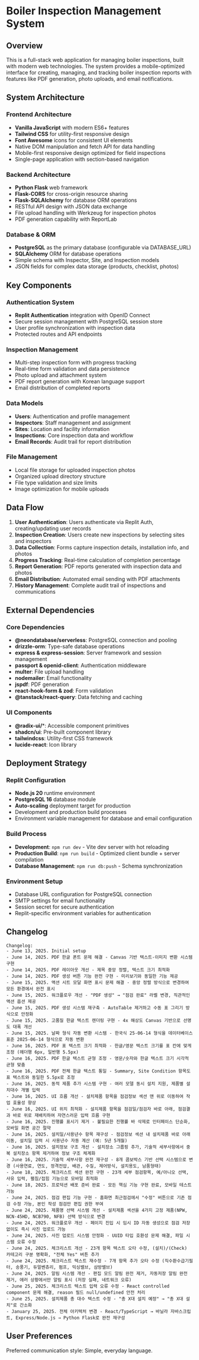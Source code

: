 # Boiler Inspection Management System

## Overview

This is a full-stack web application for managing boiler inspections, built with modern web technologies. The system provides a mobile-optimized interface for creating, managing, and tracking boiler inspection reports with features like PDF generation, photo uploads, and email notifications.

## System Architecture

### Frontend Architecture
- **Vanilla JavaScript** with modern ES6+ features
- **Tailwind CSS** for utility-first responsive design
- **Font Awesome** icons for consistent UI elements
- Native DOM manipulation and fetch API for data handling
- Mobile-first responsive design optimized for field inspections
- Single-page application with section-based navigation

### Backend Architecture
- **Python Flask** web framework
- **Flask-CORS** for cross-origin resource sharing
- **Flask-SQLAlchemy** for database ORM operations
- RESTful API design with JSON data exchange
- File upload handling with Werkzeug for inspection photos
- PDF generation capability with ReportLab

### Database & ORM
- **PostgreSQL** as the primary database (configurable via DATABASE_URL)
- **SQLAlchemy** ORM for database operations
- Simple schema with Inspector, Site, and Inspection models
- JSON fields for complex data storage (products, checklist, photos)

## Key Components

### Authentication System
- **Replit Authentication** integration with OpenID Connect
- Secure session management with PostgreSQL session store
- User profile synchronization with inspection data
- Protected routes and API endpoints

### Inspection Management
- Multi-step inspection form with progress tracking
- Real-time form validation and data persistence
- Photo upload and attachment system
- PDF report generation with Korean language support
- Email distribution of completed reports

### Data Models
- **Users**: Authentication and profile management
- **Inspectors**: Staff management and assignment
- **Sites**: Location and facility information
- **Inspections**: Core inspection data and workflow
- **Email Records**: Audit trail for report distribution

### File Management
- Local file storage for uploaded inspection photos
- Organized upload directory structure
- File type validation and size limits
- Image optimization for mobile uploads

## Data Flow

1. **User Authentication**: Users authenticate via Replit Auth, creating/updating user records
2. **Inspection Creation**: Users create new inspections by selecting sites and inspectors
3. **Data Collection**: Forms capture inspection details, installation info, and photos
4. **Progress Tracking**: Real-time calculation of completion percentage
5. **Report Generation**: PDF reports generated with inspection data and photos
6. **Email Distribution**: Automated email sending with PDF attachments
7. **History Management**: Complete audit trail of inspections and communications

## External Dependencies

### Core Dependencies
- **@neondatabase/serverless**: PostgreSQL connection and pooling
- **drizzle-orm**: Type-safe database operations
- **express & express-session**: Server framework and session management
- **passport & openid-client**: Authentication middleware
- **multer**: File upload handling
- **nodemailer**: Email functionality
- **jspdf**: PDF generation
- **react-hook-form & zod**: Form validation
- **@tanstack/react-query**: Data fetching and caching

### UI Components
- **@radix-ui/***: Accessible component primitives
- **shadcn/ui**: Pre-built component library
- **tailwindcss**: Utility-first CSS framework
- **lucide-react**: Icon library

## Deployment Strategy

### Replit Configuration
- **Node.js 20** runtime environment
- **PostgreSQL 16** database module
- **Auto-scaling** deployment target for production
- Development and production build processes
- Environment variable management for database and email configuration

### Build Process
- **Development**: `npm run dev` - Vite dev server with hot reloading
- **Production Build**: `npm run build` - Optimized client bundle + server compilation
- **Database Management**: `npm run db:push` - Schema synchronization

### Environment Setup
- Database URL configuration for PostgreSQL connection
- SMTP settings for email functionality
- Session secret for secure authentication
- Replit-specific environment variables for authentication

## Changelog
```
Changelog:
- June 13, 2025. Initial setup
- June 14, 2025. PDF 한글 폰트 문제 해결 - Canvas 기반 텍스트-이미지 변환 시스템 구현
- June 14, 2025. PDF 레이아웃 개선 - 제목 중앙 정렬, 텍스트 크기 최적화
- June 14, 2025. PDF 생성 버튼 기능 완전 구현 - 미리보기와 동일한 기능 제공
- June 15, 2025. 액션 시트 모달 화면 표시 문제 해결 - 중앙 정렬 방식으로 변경하여 모든 환경에서 완전 표시
- June 15, 2025. 워크플로우 개선 - "PDF 생성" → "점검 완료" 라벨 변경, 직관적인 액션 옵션 제공
- June 15, 2025. PDF 생성 시스템 재구축 - AutoTable 제거하고 수동 표 그리기 방식으로 안정화
- June 15, 2025. 고품질 한글 텍스트 렌더링 구현 - 4x 해상도 Canvas 기반으로 선명도 대폭 개선
- June 15, 2025. 날짜 형식 자동 변환 시스템 - 한국식 25-06-14 형식을 데이터베이스 표준 2025-06-14 형식으로 자동 변환
- June 16, 2025. PDF 표 텍스트 크기 최적화 - 한글/영문 텍스트 크기를 표 칸에 맞게 조정 (헤더행 6px, 일반행 5.5px)
- June 16, 2025. PDF 한글 텍스트 균형 조정 - 영문/숫자와 한글 텍스트 크기 시각적 균형 맞춤
- June 16, 2025. PDF 전체 한글 텍스트 통일 - Summary, Site Condition 항목도 표 텍스트와 동일한 5.5px로 조정
- June 16, 2025. 동적 제품 추가 시스템 구현 - 여러 모델 동시 설치 지원, 제품별 설치대수 개별 입력
- June 16, 2025. UI 흐름 개선 - 설치제품 항목을 점검정보 섹션 맨 위로 이동하여 작업 효율성 향상
- June 16, 2025. UI 위치 최적화 - 설치제품 항목을 점검일/점검자 바로 아래, 점검결과 바로 위로 재배치하여 자연스러운 입력 흐름 구현
- June 16, 2025. 진행률 표시기 제거 - 불필요한 진행률 바 삭제로 인터페이스 단순화, 모바일 화면 공간 절약
- June 16, 2025. 설치일/사용년수 항목 재구성 - 점검정보 섹션 내 설치제품 바로 아래 이동, 설치일 입력 시 사용년수 자동 계산 (예: 5년 5개월)
- June 16, 2025. 설치정보 구조 개선 - 설치장소 그룹핑 추가, 기술적 세부사항에서 중복 설치장소 항목 제거하여 정보 구조 체계화
- June 16, 2025. 기술적 세부사항 완전 재구성 - 8개 콤보박스 기반 선택 시스템으로 변경 (사용연료, 연도, 정격전압, 배관, 수질, 제어방식, 설치용도, 남품형태)
- June 18, 2025. 체크리스트 섹션 완전 구현 - 23개 세부 점검항목, 예/아니오 선택, 사유 입력, 펼침/접힘 기능으로 모바일 최적화
- June 18, 2025. 프로덕션 배포 준비 완료 - 모든 핵심 기능 구현 완료, 모바일 테스트 가능
- June 24, 2025. 점검 편집 기능 구현 - 홈화면 최근점검에서 "수정" 버튼으로 기존 점검 수정 가능, 본인 작성 점검만 편집 권한 부여
- June 24, 2025. 제품명 선택 시스템 개선 - 설치제품 섹션을 4가지 고정 제품(NPW, NCN-45HD, NCB790, NFB) 선택 방식으로 변경
- June 24, 2025. 워크플로우 개선 - 페이지 진입 시 임시 ID 자동 생성으로 점검 저장 없이도 즉시 사진 업로드 가능
- June 24, 2025. 사진 업로드 시스템 안정화 - UUID 타입 호환성 문제 해결, 파일 시스템 오류 수정
- June 24, 2025. 체크리스트 개선 - 23개 항목 텍스트 오타 수정, (설치)/(Check) 카테고리 구분 명확화, "전체 Yes" 버튼 추가
- June 24, 2025. 체크리스트 텍스트 재수정 - 7개 항목 추가 오타 수정 (직수환수급기필터, 송풍기, 듀얼벤츄리, 펌프, 믹싱밸브, 삼방밸브)
- June 24, 2025. 알림 시스템 개선 - 편집 모드 알림 완전 제거, 자동저장 알림 완전 제거, 에러 상황에서만 알림 표시 (저장 실패, 네트워크 오류)
- June 25, 2025. 체크리스트 텍스트 입력 오류 수정 - React controlled component 문제 해결, reason 필드 null/undefined 안전 처리
- June 25, 2025. 설치제품 총 대수 텍스트 수정 - "총 X대 설치 예정" → "총 X대 설치"로 간소화
- January 25, 2025. 전체 아키텍처 변경 - React/TypeScript → 바닐라 자바스크립트, Express/Node.js → Python Flask로 완전 재구성
```

## User Preferences

Preferred communication style: Simple, everyday language.